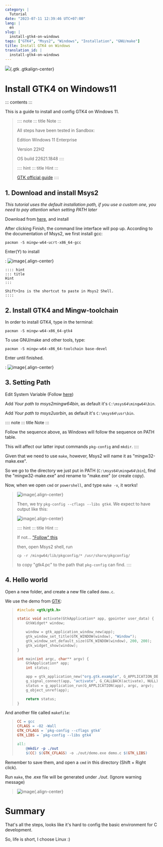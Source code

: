 ```yaml
---
category: |
  Tutorial
date: "2023-07-11 12:39:46 UTC+07:00"
lang: |
  en
slug: |
  install-gtk4-on-windows
tags: ["GTK4", "Msys2", "Windows", "Installation", "GNU/make"]
title: Install GTK4 on Windows
translation_id: |
  install-gtk4-on-windows
---
```


![](https://docs.gtk.org/gtk4/hello-world.png){.gtk .gtkalign-center}

# Install GTK4 on Windows11

::: contents
:::

This is a guide to install and config GTK4 on Windows 11.

> :::: note
> ::: title
> Note
> :::
>
> All steps have been tested in Sandbox:
>
> Edition Windows 11 Enterprise
>
> Version 22H2
>
> OS build 22621.1848
> ::::
>
> :::: hint
> ::: title
> Hint
> :::
>
> [GTK official
> guide](https://www.gtk.org/docs/installations/windows/#using-gtk-from-msys2-packages)
> ::::

## 1. Download and install Msys2

*This tutorial uses the default installation path, if you use a custom
one, you need to pay attention when setting PATH later*

Download from [here](https://www.msys2.org/), and install

After clicking Finish, the command line interface will pop up. According
to the documentation of Msys2, we first install gcc:

`pacman -S mingw-w64-ucrt-x86_64-gcc`

Enter(Y) to install

:   ![image](/images/Msys2_install.png){.align-center}

    :::: hint
    ::: title
    Hint
    :::

    Shift+Ins is the shortcut to paste in Msys2 Shell.
    ::::

## 2. Install GTK4 and Mingw-toolchain

In order to install GTK4, type in the terminal:

`pacman -S mingw-w64-x86_64-gtk4`

To use GNU/make and other tools, type:

`pacman -S mingw-w64-x86_64-toolchain base-devel`

Enter until finished.

:   ![image](/images/Msys2_tool-chain.png){.align-center}

## 3. Setting Path

Edit System Variable (Follow
[here](https://www.java.com/en/download/help/path.html))

Add *Your path to msys2mingw64bin*, as default it\'s
`C:\msys64\mingw64\bin`.

Add *Your path to msys2usrbin*, as default it\'s `C:\msys64\usr\bin`.

:::: note
::: title
Note
:::

Follow the sequence above, as Windows will follow the sequence on PATH
table.

This will affect our latter input commands `pkg-config` and `mkdir`.
::::

Given that we need to use `make`, however, Msys2 will name it as
\"mingw32-make.exe\".

So we go to the directory we just put in PATH (`C:\msys64\mingw64\bin`),
find the \"mingw32-make.exe\" and rename to \"make.exe\" (or create
copy).

Now, when we open `cmd` or `powershell`, and type `make -v`, it works!

> ![image](/images/cmd_make.png){.align-center}
>
> Then, we try `pkg-config --cflags --libs gtk4`. We expect to have
> output like this:
>
> ![image](/images/cmd_pkg-config.png){.align-center}
>
> :::: hint
> ::: title
> Hint
> :::
>
> If not\... [\"Follow\"
> this](https://img.devrant.com/devrant/rant/r_1093122_83dS9.jpg)
>
> then, open Msys2 shell, run
>
> `cp -r /mingw64/lib/pkgconfig/* /usr/share/pkgconfig/`
>
> to copy \"gtk4.pc\" to the path that `pkg-config` can find.
> ::::

## 4. Hello world

Open a new folder, and create a new file called `demo.c`.

We use the demo from [GTK](gtk.org):

> ``` C
> #include <gtk/gtk.h>
>
> static void activate(GtkApplication* app, gpointer user_data) {
>     GtkWidget* window;
>
>     window = gtk_application_window_new(app);
>     gtk_window_set_title(GTK_WINDOW(window), "Window");
>     gtk_window_set_default_size(GTK_WINDOW(window), 200, 200);
>     gtk_widget_show(window);
> }
>
> int main(int argc, char** argv) {
>     GtkApplication* app;
>     int status;
>
>     app = gtk_application_new("org.gtk.example", G_APPLICATION_DEFAULT_FLAGS);
>     g_signal_connect(app, "activate", G_CALLBACK(activate), NULL);
>     status = g_application_run(G_APPLICATION(app), argc, argv);
>     g_object_unref(app);
>
>     return status;
> }
> ```

And another file called `makefile`:

> ``` makefile
> CC = gcc
> CFLAGS = -O2 -Wall
> GTK_CFLAGS = `pkg-config --cflags gtk4`
> GTK_LIBS = `pkg-config --libs gtk4`
>
> all:
>     @mkdir -p ./out
>     $(CC) $(GTK_CFLAGS) -o ./out/demo.exe demo.c $(GTK_LIBS)
> ```

Remember to save them, and open a `cmd` in this directory (Shift + Right
click).

Run `make`, the .exe file will be generated under *./out*. (Ignore
warning message)

> ![image](/images/GTK_hello_world.png){.align-center}

# Summary

That\'s all the steps, looks like it\'s hard to config the basic
environment for C development.

So, life is short, I choose Linux :)

